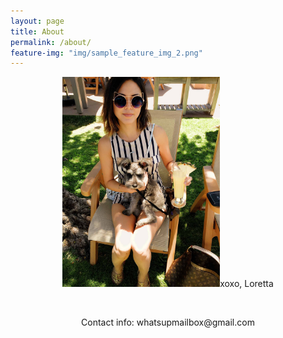 ```yaml
---
layout: page
title: About
permalink: /about/
feature-img: "img/sample_feature_img_2.png"
---
```


<center><img src="/images/Loretta_Jie_WUM_About_Me.JPG" alt="What's Up Mailbox - Loretta Jie" style="border:none;max-width:50%;/></center>

I'm just a gal in sunny Los Angeles, California who loves to shop for new and amazing products. But I'm not above deals either, I mean who doesn't like to save money when shopping! And what better way to do it than online with my (juicy) sweats on, yeah! Then last year I was introduced to the world of subscription boxes and bamm, I was hooked. So now I subscribe to more boxes than I need to. And because of that, I created Whats Up Mailbox to share my <strike>addiction</strike> love for subscription boxes and online shopping. 

I'll post and review subscription boxes, products or just about anything that gets delivered to my mailbox (both physical and electronic!). All reviews are of my own thoughts and opinions, I'm not (or will ever be) paid for it. If at any time I receive a box or product for free, I will disclose that in my review.

I get so giddy and excited when I look to see what I receive in the mail everyday, I practically run to my mailbox as soon as I get the chance to! -I know you do too ;) Hopefully you'll find this blog to be a useful tool in being informed on what boxes to subscribe to and products that's right for you. Who knows, maybe you'll find yourself saying #WhatsUpMailbox the next time you check your mail =)

<p align="center">xoxo, Loretta</p>

<br>
<p>Contact info: whatsupmailbox@gmail.com</p>
